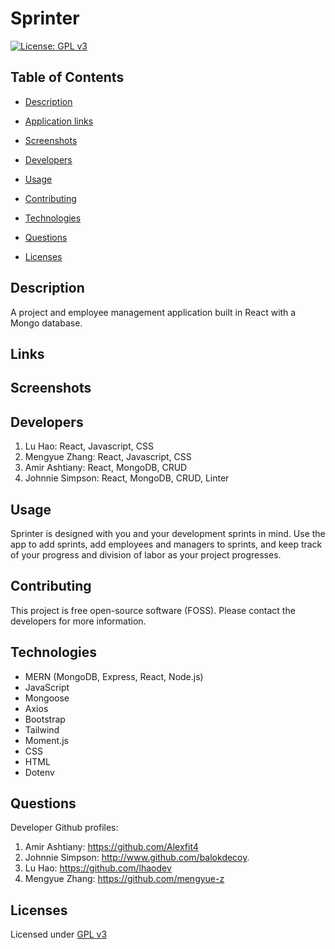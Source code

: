 # Sprinter

  [![License: GPL v3](https://img.shields.io/badge/License-GPLv3-blue.svg)](https://www.gnu.org/licenses/gpl-3.0)

  ## Table of Contents

  - [Description](#description)

  - [Application links](#links)

  - [Screenshots](#screenshots)

  - [Developers](#developers)

  - [Usage](#usage)

  - [Contributing](#contributing)

  - [Technologies](#technologies)

  - [Questions](#questions)

  - [Licenses](#licenses)

  ## Description

  A project and employee management application built in React with a Mongo database. 

  ## Links

  ## Screenshots

  ## Developers

  1. Lu Hao: React, Javascript, CSS
  2. Mengyue Zhang: React, Javascript, CSS
  3. Amir Ashtiany: React, MongoDB, CRUD
  4. Johnnie Simpson: React, MongoDB, CRUD, Linter

  ## Usage

  Sprinter is designed with you and your development sprints in mind. Use the app to add sprints, add employees and managers to sprints, and keep track of your progress and division of labor as your project progresses. 

  ## Contributing

  This project is free open-source software (FOSS). Please contact the developers for more information.

  ## Technologies

  - MERN (MongoDB, Express, React, Node.js)
  - JavaScript
  - Mongoose
  - Axios
  - Bootstrap
  - Tailwind
  - Moment.js
  - CSS
  - HTML
  - Dotenv


  ## Questions

  Developer Github profiles:
  1. Amir Ashtiany: https://github.com/Alexfit4 
  2. Johnnie Simpson: http://www.github.com/balokdecoy.
  3. Lu Hao: https://github.com/lhaodev 
  4. Mengyue Zhang: https://github.com/mengyue-z 

  ## Licenses
 Licensed under [GPL v3](https://www.gnu.org/licenses/gpl-3.0)

